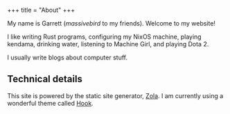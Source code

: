 +++
title = "About"
+++

My name is Garrett (_massivebird_ to my friends). Welcome to my website!

I like writing Rust programs, configuring my NixOS machine, playing kendama, drinking water, listening to Machine Girl, and playing Dota 2.

I usually write blogs about computer stuff.

## Technical details

This site is powered by the static site generator, [Zola](https://www.getzola.org/). I am currently using a wonderful theme called [Hook](https://github.com/InputUsername/zola-hook).
